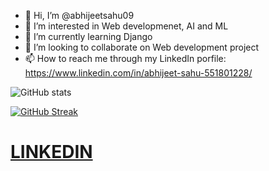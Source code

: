 - 👋 Hi, I’m @abhijeetsahu09
- 👀 I’m interested in Web developmenet, AI and ML
- 🌱 I’m currently learning Django
- 💞️ I’m looking to collaborate on Web development project
- 📫 How to reach me through my LinkedIn porfile: https://www.linkedin.com/in/abhijeet-sahu-551801228/

<!---
abhijeetsahu09/abhijeetsahu09 is a ✨ special ✨ repository because its `README.md` (this file) appears on your GitHub profile.
You can click the Preview link to take a look at your changes.
--->
![GitHub stats](https://github-readme-stats.vercel.app/api?username=abhijeetsahu09&show_icons=true&theme=tokyonight)

[![GitHub Streak](https://github-readme-streak-stats.herokuapp.com?user=abhijeetsahu09&theme=blueberry&date_format=M%20j%5B%2C%20Y%5D)](https://git.io/streak-stats)
# [LINKEDIN](https://www.linkedin.com/in/abhijeet-sahu-551801228/)
